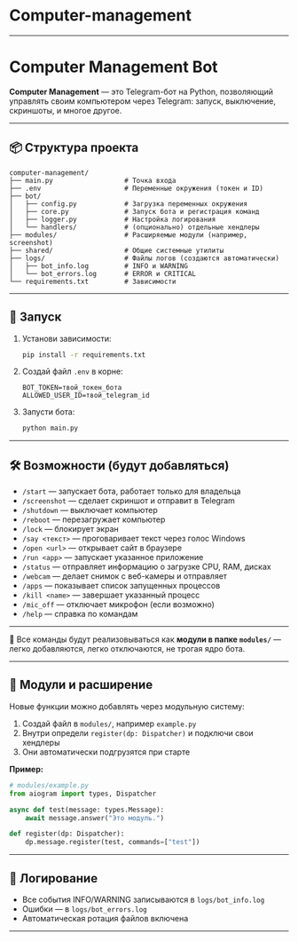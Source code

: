 # Computer-management

---


# Computer Management Bot

**Computer Management** — это Telegram-бот на Python, позволяющий управлять своим компьютером через Telegram: запуск, выключение, скриншоты, и многое другое.

---

## 📦 Структура проекта

```
computer-management/
├── main.py                  # Точка входа
├── .env                     # Переменные окружения (токен и ID)
├── bot/
│   ├── config.py            # Загрузка переменных окружения
│   ├── core.py              # Запуск бота и регистрация команд
│   ├── logger.py            # Настройка логирования
│   └── handlers/            # (опционально) отдельные хендлеры
├── modules/                 # Расширяемые модули (например, screenshot)
├── shared/                  # Общие системные утилиты
├── logs/                    # Файлы логов (создаются автоматически)
│   ├── bot_info.log         # INFO и WARNING
│   └── bot_errors.log       # ERROR и CRITICAL
└── requirements.txt         # Зависимости
```

---

## 🚀 Запуск

1. Установи зависимости:

   ```bash
   pip install -r requirements.txt
   ```

2. Создай файл `.env` в корне:

   ```dotenv
   BOT_TOKEN=твой_токен_бота
   ALLOWED_USER_ID=твой_telegram_id
   ```

3. Запусти бота:

   ```bash
   python main.py
   ```

---

## 🛠 Возможности (будут добавляться)

* `/start` — запускает бота, работает только для владельца
* `/screenshot` — сделает скриншот и отправит в Telegram
* `/shutdown` — выключает компьютер
* `/reboot` — перезагружает компьютер
* `/lock` — блокирует экран
* `/say <текст>` — проговаривает текст через голос Windows
* `/open <url>` — открывает сайт в браузере
* `/run <app>` — запускает указанное приложение
* `/status` — отправляет информацию о загрузке CPU, RAM, дисках
* `/webcam` — делает снимок с веб-камеры и отправляет
* `/apps` — показывает список запущенных процессов
* `/kill <name>` — завершает указанный процесс
* `/mic_off` — отключает микрофон (если возможно)
* `/help` — справка по командам

---

📌 Все команды будут реализовываться как **модули в папке `modules/`** — легко добавляются, легко отключаются, не трогая ядро бота.


---

## 🔌 Модули и расширение

Новые функции можно добавлять через модульную систему:

1. Создай файл в `modules/`, например `example.py`
2. Внутри определи `register(dp: Dispatcher)` и подключи свои хендлеры
3. Они автоматически подгрузятся при старте

**Пример:**

```python
# modules/example.py
from aiogram import types, Dispatcher

async def test(message: types.Message):
    await message.answer("Это модуль.")

def register(dp: Dispatcher):
    dp.message.register(test, commands=["test"])
```

---

## 📄 Логирование

* Все события INFO/WARNING записываются в `logs/bot_info.log`
* Ошибки — в `logs/bot_errors.log`
* Автоматическая ротация файлов включена

---
